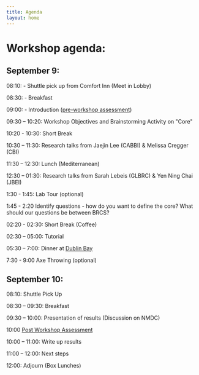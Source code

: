 ```yaml
---
title: Agenda
layout: home
---
```


# Workshop agenda:

## September 9:

08:10: - Shuttle pick up from Comfort Inn (Meet in Lobby)

08:30: - Breakfast 

09:00: - Introduction ([pre-workshop assessment](https://forms.gle/1Q2qT3F799v35P8x5))

09:30 – 10:20:  Workshop Objectives and Brainstorming Activity on "Core"

10:20 - 10:30: Short Break

10:30 – 11:30: Research talks from Jaejin Lee (CABBI) & Melissa Cregger (CBI)

11:30 – 12:30: Lunch (Mediterranean)

12:30 – 01:30: Research talks from Sarah Lebeis (GLBRC) & Yen Ning Chai (JBEI)

1:30 - 1:45:  Lab Tour (optional) 

1:45 - 2:20 Identify questions - how do you want to define the core? What should our questions be
between BRCS?

02:20 - 02:30: Short Break (Coffee)

02:30 – 05:00: Tutorial

05:30 – 7:00: Dinner at [Dublin Bay](https://dublinbayames.com/)

7:30 - 9:00 Axe Throwing (optional)

## September 10:

08:10:  Shuttle Pick Up

08:30 – 09:30:  Breakfast

09:30 – 10:00: Presentation of results (Discussion on NMDC)

10:00 [Post Workshop Assessment](https://forms.gle/YuLvP1nbwYJYNgdy5)

10:00 – 11:00: Write up results 

11:00 – 12:00:  Next steps 

12:00: Adjourn (Box Lunches)
